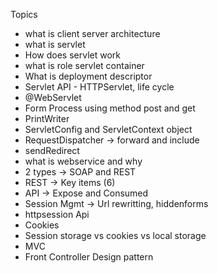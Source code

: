 Topics

- what is client server architecture
- what is servlet
- How does servlet work
- what is role servlet container
- What is deployment descriptor
- Servlet API -  HTTPServlet, life cycle
- @WebServlet
- Form Process using method post and get
- PrintWriter
- ServletConfig and ServletContext object
- RequestDispatcher -> forward and include
- sendRedirect
- what is webservice and why
- 2 types -> SOAP and REST
- REST -> Key items (6)
- API -> Expose and Consumed
- Session Mgmt -> Url rewritting, hiddenforms
- httpsession Api
- Cookies
- Session storage vs cookies vs local storage
- MVC
- Front Controller Design pattern
